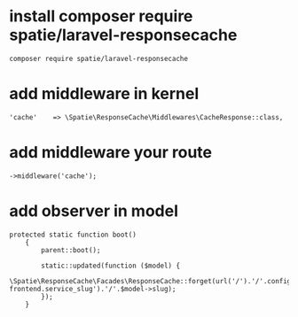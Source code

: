 # install composer require spatie/laravel-responsecache
```shell
composer require spatie/laravel-responsecache
```

# add middleware in kernel
```shell
'cache'    => \Spatie\ResponseCache\Middlewares\CacheResponse::class,
```

# add middleware your route
```shell
->middleware('cache');
```

# add observer in model
```shell
protected static function boot()
    {
        parent::boot();

        static::updated(function ($model) {
           \Spatie\ResponseCache\Facades\ResponseCache::forget(url('/').'/'.config('starterkid-frontend.service_slug').'/'.$model->slug);
        });
    }
```
